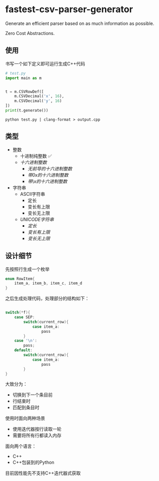 # fastest-csv-parser-generator
Generate an efficient parser based on as much information as possible. 

Zero Cost Abstractions.


## 使用
书写一个如下定义即可运行生成C++代码

```python
# test.py
import main as m


t = m.CSVRowDef([
    m.CSVDecimal('x', 16), 
    m.CSVDecimal('y', 16)
])
print(t.generate())
```

```
python test.py | clang-format > output.cpp
```

## 类型

- 整数
    - 十进制纯整数 ✅
    - *十六进制整数*
        - *无前导的十六进制整数*
        - *带0x的十六进制整数*
        - *带\x的十六进制整数*
- 字符串
    - ASCII字符串
        - 定长
        - 变长有上限
        - 变长无上限
    - *UNICODE字符串*
        - *定长*
        - *变长有上限*
        - *变长无上限*


## 设计细节

先按照行生成一个枚举
```C++
enum RowItem{
    item_a, item_b, item_c, item_d
}
```
之后生成处理代码，处理部分的结构如下：
```C++

switch(*f){
    case SEP:
        switch(current_row){
            case item_a:
                pass
        }
    case '\n':
        pass;
    default:
        switch(current_row){
            case item_a:
                pass
        }
}

```

大致分为：
- 切换到下一个条目前
- 行结束时
- 匹配到条目时

使用时面向两种场景
- 使用迭代器按行读取一轮
- 需要将所有行都读入内存

面向两个语言：
- C++
- C++包装到的Python

目前因性能先不支持C++迭代器式获取